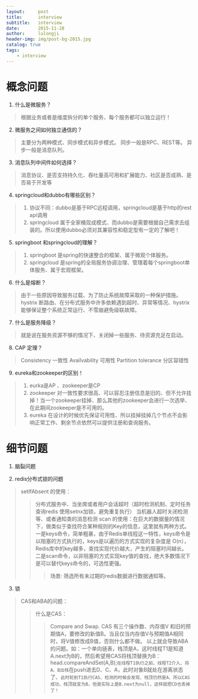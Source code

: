 ```yaml
---
layout:     post
title:      interview 
subtitle:   interview
date:       2015-11-28
author:     lulongji
header-img: img/post-bg-2015.jpg
catalog: true
tags:
    - interview
---
```


# 概念问题

1. 什么是微服务？
>  根据业务或者是维度拆分的单个服务、每个服务都可以独立运行！

2. 微服务之间如何独立通信的？
> 主要分为两种模式、同步模式和异步模式。  同步一般是RPC、REST等。  异步一般是消息队列。

3. 消息队列中间件如何选择？
> 消息协议、是否支持持久化、吞吐量高可用和扩展能力、社区是否成熟、是否易于开发等

4. springcloud和dubbo有哪些区别？
> 1. 协议不同：dubbo是基于RPC远程调用，springcloud是基于http的rest api调用
> 2. springcloud 属于全家桶现成模式、而dubbo是需要根据自己需求去组装的。所以使用dubbo必须对其兼容性和稳定型有一定的了解吧！

5. springboot 和springcloud的理解？
> 1. springboot 是spring的快速整合的框架、属于微观个体服务。
> 2. springcloud 是spring的全局服务协调治理、管理着每个springboot单体服务、属于宏观框架。

6. 什么是熔断？
> 由于一些原因导致服务过载、为了防止系统故障采取的一种保护措施。
> hystrix 断路由、在分布式服务中许多依赖遇到超时、异常等情况、hystrix能够保证整个系统正常运行、不雪崩避免级联故障。

7. 什么是服务降级？
> 就是说在服务资源不够的情况下、关闭掉一些服务、待资源充足在启动。

8. CAP 定理？
> Consistency 一致性  Availvability 可用性  Partition tolerance 分区容错性

9. eureka和zookeeper的区别！
> 1. eurka是AP 、zookeeper是CP
> 2. zookeeper 对一致性要求很高、可以容忍注册信息是旧的、但不允许挂掉！当一个zookeeper挂掉、那么其他的zookeeper会进行一次选举、在此期间zookeeper是不可用的。
> 3. eureka 在设计的时候优先保证可用性、所以挂掉挂掉几个节点不会影响正常工作、剩余节点依然可以提供注册和查询服务。




# 细节问题

1. 脑裂问题
> 

2. redis分布式锁的问题
> setIfAbsent 的使用：
>> 分布式服务中、当坐席或者用户会话超时（超时检测机制、定时任务查询redis 使用setnx加锁，避免重复执行）
>> 当机器人超时关闭检测等、或者通知类的消息检测
> scan 的使用：在巨大的数据量的情况下，做类似于查找符合某种规则的Key的信息，这里就有两种方式。
>> 一是keys命令，简单粗暴，由于Redis单线程这一特性，keys命令是以阻塞的方式执行的，keys是以遍历的方式实现的复杂度是 O(n），Redis库中的key越多，查找实现代价越大，产生的阻塞时间越长。
>> 二是scan命令，以非阻塞的方式实现key值的查找，绝大多数情况下是可以替代keys命令的，可选性更强。
>>> 场景: 筛选所有未过期的redis数据进行数据通知等。

3. 锁
> CAS和ABA的问题：
>> 什么是CAS：
>>> Compare and Swap.  CAS 有三个操作数、内存值V 和旧的预期值A，要修改的新值B。当且仅当内存值V与预期值A相同时，将V值修改成B值，否则什么都不做。
>>> 以上就会导致ABA的问题。如：一个单向链表，栈顶是A，这时线程T1是知道A.next为B的，然后希望用CAS将栈顶替换为B：head.compareAndSet(A,B);```在线程T1执行之前、线程T2介入、将A、B出栈```在push进去D、C、A，此时对象B就处在游离状态了、```此时轮到T1执行CAS、检测的时候会发现、栈顶仍然是A、所以CAS成功、栈顶就变为B，但是实际上是B.next为null，这样就把CD也丢掉了！```





